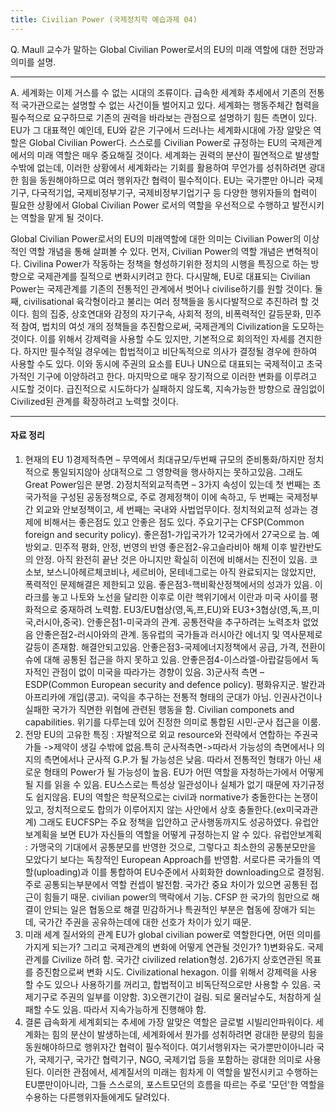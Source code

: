```yaml
---
title: Civilian Power (국제정치학 예습과제 04)
---
```


Q. Maull 교수가 말하는 Global Civilian Power로서의 EU의 미래 역할에 대한 전망과 의미를 설명.

---

A. 세계화는 이제 거스를 수 없는 시대의 조류이다. 급속한 세계화 추세에서 기존의 전통적 국가관으로는 설명할 수 없는 사건이들 벌어지고 있다. 세계화는 행동주체간 협력을 필수적으로 요구하므로 기존의 권력을 바라보는 관점으로 설명하기 힘든 측면이 있다. EU가 그 대표젹인 예인데, EU와 같은 기구에서 드러나는 세계화시대에 가장 알맞은 역할은 Global Civilian Power다. 스스로를 Civilian Power로 규정하는 EU의 국제관계에서의 미래 역할은 매우 중요해질 것이다. 세계화는 권력의 분산이 필연적으로 발생할 수밖에 없는데, 이러한 상황에서 세계화라는 기회를 활용하여 무언가를 성취하려면 광대한 힘을 동원해야하므로 여러 행위자간 협력이 필수적이다. EU는 국가뿐만 아니라 국제기구, 다국적기업, 국제비정부기구, 국제비정부기업기구 등 다양한 행위자들의 협력이 필요한 상황에서 Global Civilian Power 로서의 역할을 우선적으로 수행하고 발전시키는 역할을 맡게 될 것이다.

Global Civilian Power로서의 EU의 미래역할에 대한 의미는 Civilian Power의 이상적인 역할 개념을 통해 살펴볼 수 있다. 먼저, Civilian Power의 역할 개념은 변혁적이다. Civilina Power가 작동하는 정책을 형성하기위한 정치의 시행을 특징으로 하는 방향으로 국제관계를 질적으로 변화시키려고 한다. 다시말해, EU로 대표되는 Civilian Power는 국제관계를 기존의 전통적인 관계에서 벗어나 civilise하기를 원할 것이다. 둘째, civilisational 육각형이라고 불리는 여러 정책들을 동시다발적으로 추진하려 할 것이다. 힘의 집중, 상호연대와 감정의 자기구속, 사회적 정의, 비폭력적인 갈등문화, 민주적 참여, 법치의 여섯 개의 정책들을 추진함으로써, 국제관계의 Civilization을 도모하는 것이다. 이를 위해서 강제력을 사용할 수도 있지만, 기본적으로 회의적인 자세를 견지한다. 하지만 필수적일 경우에는 합법적이고 비단독적으로 의사가 결정될 경우에 한하여 사용할 수도 있다. 이와 동시에 주권의 요소를 EU나 UN으로 대표되는 국제적이고 초국가적인 기구에 이양하려고 한다. 마지막으로 매우 장기적으로 이러한 변화를 이루려고 시도할 것이다. 급진적으로 시도하다가 실패하지 않도록, 지속가능한 방향으로 끊임없이 Civilized된 관계를 확장하려고 노력할 것이다.

---

#### 자료 정리



1.  현재의 EU
1)경제적측면 – 무역에서 최대규모/두번째 규모의 준비통화/하지만 정치적으로 통일되지않아 상대적으로 그 영향력을 행사하지는 못하고있음. 그래도 Great Power임은 분명.
2)정치적외교적측면 – 3가지 속성이 있는데 첫 번째는 초 국가적을 구성된 공동정책으로, 주로 경제정책이 이에 속하고, 두 번째는 국제정부간 외교와 안보정책이고, 세 번째는 국내와 사법업무이다. 정치적외교적 성과는 경제에 비해서는 좋은점도 있고 안좋은 점도 있다. 주요기구는 CFSP(Common foreign and security policy).
좋은점1-가입국가가 12국가에서 27국으로 늠. 예방외교. 민주적 평화, 안정, 번영의 반영
좋은점2-유고슬라비아 해체 이후 발칸반도의 안정. 아직 완전히 끝난 것은 아니지만 확실히 이전에 비해서는 진전이 있음. 코소보, 보스니아헤르체코비나, 세르비아, 몬테네그로는 아직 완료되지는 않았지만, 폭력적인 문제해결은 제한되고 있음.
좋은점3-핵비확산정책에서의 성과가 있음. 이라크를 놓고 나토와 노선을 달리한 이후로 이란 핵위기에서 이란과 미국 사이를 평화적으로 중재하려 노력함. EU3/EU협상(영,독,프,EU)와 EU3+3협상(영,독,프,미국,러시아,중국).
안좋은점1-미국과의 관계. 공통전략을 추구하려는 노력조차 없었음
안좋은점2-러시아와의 관계. 동유럽의 국가들과 러시아간 에너지 및 역사문제로 갈등이 존재함. 해결안되고있음.
안좋은점3-국제에너지정책에서 공급, 가격, 전환이슈에 대해 공통된 접근을 하지 못하고 있음.
안좋은점4-이스라엘-아랍갈등에서 독자적인 관점이 없이 미국을 따라가는 경향이 있음.
3)군사적 측면 – ESDP(Common European security and defence policy). 평화유지군. 발칸과 아프리카에 개입(콩고).
국익을 추구하는 전통적 형태의 군대가 아님. 인권사건이나 실패한 국가가 직면한 위협에 관련된 행동을 함.
Civilian componets and capabilities. 위기를 다루는데 있어 진정한 의미로 통합된 시민-군사 접근을 이룸.
2.  전망
EU의 고유한 특징 : 자발적으로 외교 resource와 전략에서 연합하는 주권국가들 ->제약이 생길 수밖에 없음.특히 군사적측면->따라서 가능성의 측면에서나 의지의 측면에서나 군사적 G.P.가 될 가능성은 낮음.
따라서 전통적인 형태가 아닌 새로운 형태의 Power가 될 가능성이 높음.
EU가 어떤 역할을 자청하는가에서 어떻게 될 지를 읽을 수 있음. EU스스로는 특성상 일관성이나 실체가 없기 때문에 자기규정도 쉽지않음.
EU의 역할은 학문적으로는 civil과 normative가 충돌한다는 논쟁이 있고, 정치적으로도 합의가 이루어지지 않는 사안에서 상호 충돌한다.(ex미국과관계)
그래도 EUCFSP는 주요 정책을 입안하고 군사행동까지도 성공하였다. 유럽안보계획을 보면 EU가 자신들의 역할을 어떻게 규정하는지 알 수 있다.
유럽안보계획 : 가맹국의 기대에서 공통분모를 반영한 것으로, 그렇다고 최소한의 공통분모만을 모았다기 보다는 독창적인 European Approach를 반영함.
서로다른 국가들의 역할(uploading)과 이를 통합하여 EU수준에서 사회화한 downloading으로 결정됨.
주로 공통되는부분에서 역할 컨셉이 발전함. 국가간 중요 차이가 있으면 공통된 접근이 힘들기 때문.
civilian power의 맥락에서 기능. CFSP
한 국가의 힘만으로 해결이 안되는 일은 협동으로 해결
민감하거나 특권적인 부분은 협동에 장애가 되는데, 국가간 주권을 공유하는데에 대한 선호가 차이가 있기 때문.
3.  미래 세계 질서와의 관계
EU가 global civilian power로 역할한다면, 어떤 의미를 가지게 되는가? 그리고 국제관계의 변화에 어떻게 연관될 것인가?
1)변화유도. 국제관계를 Civilize 하려 함. 국가간 civilized relation형성.
2)6가지 상호연관된 목표를 증진함으로써 변화 시도. Civilizational hexagon. 이를 위해서 강제력을 사용 할 수도 있으나 사용하기를 꺼리고, 합법적이고 비독단적으로만 사용할 수 있음. 국제기구로 주권의 일부를 이양함.
3)오랜기간이 걸림. 되로 물러날수도, 처참하게 실패할 수도 있음. 따라서 지속가능하게 진행해야 함.
4.  결론
급속화게 세계회되는 추세에 가장 알맞은 역할은 글로벌 시빌리안파워이다.
세계화는 힘의 분산이 발생하는데, 세계화에서 뭔가를 성취하려면 광대한 분량의 힘을 동원해야하므로 행위자간 협력이 필수적이다.
여기서행위자는 국가뿐만이아니라 국가, 국제기구, 국가간 협력기구, NGO, 국제기업 등을 포함하는 광대한 의미로 사용된다.
이러한 관점에서, 세계질서의 미래는 힘차게 이 역할을 발전시키고 수행하는 EU뿐만이아니라, 그들 스스로의, 포스트모던의 흐름을 따르는 주로 '모던'한 역할을 수용하는 다른행위자들에게도 달려있다.
